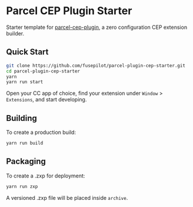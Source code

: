 # Parcel CEP Plugin Starter

Starter template for [parcel-cep-plugin](https://github.com/fusepilot/parcel-plugin-cep), a zero configuration CEP extension builder.

## Quick Start

```sh
git clone https://github.com/fusepilot/parcel-plugin-cep-starter.git
cd parcel-plugin-cep-starter
yarn
yarn run start
```

Open your CC app of choice, find your extension under `Window` > `Extensions`, and start developing.

## Building

To create a production build:

```sh
yarn run build
```

## Packaging

To create a .zxp for deployment:

```sh
yarn run zxp
```

A versioned .zxp file will be placed inside `archive`.
